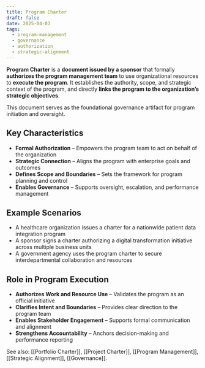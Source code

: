 ```yaml
---
title: Program Charter
draft: false
date: 2025-04-03
tags:
  - program-management
  - governance
  - authorization
  - strategic-alignment
---
```


**Program Charter** is a **document issued by a sponsor** that formally **authorizes the program management team** to use organizational resources to **execute the program**. It establishes the authority, scope, and strategic context of the program, and directly **links the program to the organization’s strategic objectives**.

This document serves as the foundational governance artifact for program initiation and oversight.

## Key Characteristics

- **Formal Authorization** – Empowers the program team to act on behalf of the organization  
- **Strategic Connection** – Aligns the program with enterprise goals and outcomes  
- **Defines Scope and Boundaries** – Sets the framework for program planning and control  
- **Enables Governance** – Supports oversight, escalation, and performance management

## Example Scenarios

- A healthcare organization issues a charter for a nationwide patient data integration program  
- A sponsor signs a charter authorizing a digital transformation initiative across multiple business units  
- A government agency uses the program charter to secure interdepartmental collaboration and resources

## Role in Program Execution

- **Authorizes Work and Resource Use** – Validates the program as an official initiative  
- **Clarifies Intent and Boundaries** – Provides clear direction to the program team  
- **Enables Stakeholder Engagement** – Supports formal communication and alignment  
- **Strengthens Accountability** – Anchors decision-making and performance reporting

See also: [[Portfolio Charter]], [[Project Charter]], [[Program Management]], [[Strategic Alignment]], [[Governance]].
